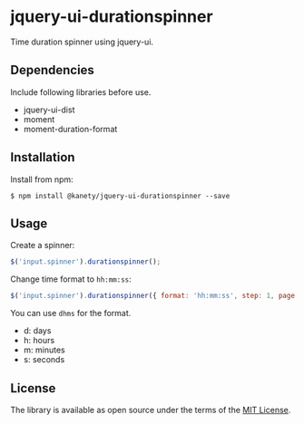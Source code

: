 # jquery-ui-durationspinner

Time duration spinner using jquery-ui.

## Dependencies

Include following libraries before use.

* jquery-ui-dist
* moment
* moment-duration-format

## Installation

Install from npm:

    $ npm install @kanety/jquery-ui-durationspinner --save

## Usage

Create a spinner:

```javascript
$('input.spinner').durationspinner();
```

Change time format to `hh:mm:ss`:

```javascript
$('input.spinner').durationspinner({ format: 'hh:mm:ss', step: 1, page: 60 });
```

You can use `dhms` for the format.

* d: days
* h: hours
* m: minutes
* s: seconds

## License

The library is available as open source under the terms of the [MIT License](http://opensource.org/licenses/MIT).
